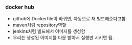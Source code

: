 ### docker hub

- github에 Dockerfile이 바뀌면, 자동으로 재 빌드해준다고함.
- maven처럼 repository역할
- jenkins처럼 빌드해서 이미지를 생성함
- 우리는 생성된 이미지를 다운 받아서 실행만 시키면 됨.